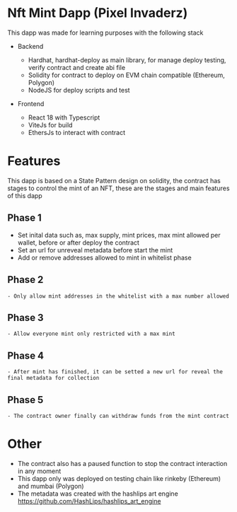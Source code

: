 # Nft Mint Dapp (Pixel Invaderz)

This dapp was made for learning purposes with the following stack

- Backend
  - Hardhat, hardhat-deploy as main library, for manage deploy testing, verify contract and create abi file
  - Solidity for contract to deploy on EVM chain compatible (Ethereum, Polygon)
  - NodeJS for deploy scripts and test
  
- Frontend
  - React 18 with Typescript
  - ViteJs for build
  - EthersJs to interact with contract


# Features 

This dapp is based on a State Pattern design on solidity, the contract has stages to control the mint of an NFT, these are the stages and main features of this dapp

##  Phase 1
  - Set inital data such as, max supply, mint prices, max mint allowed per wallet, before or after deploy the contract 
  - Set an url for unreveal metadata before start the mint
  - Add or remove addresses allowed to mint in whitelist phase
## Phase 2
    - Only allow mint addresses in the whitelist with a max number allowed
## Phase 3
    - Allow everyone mint only restricted with a max mint 
## Phase 4
    - After mint has finished, it can be setted a new url for reveal the final metadata for collection
## Phase 5
    - The contract owner finally can withdraw funds from the mint contract


# Other

- The contract also has a paused function to stop the contract interaction in any moment
- This dapp only was deployed on testing chain like rinkeby (Ethereum) and mumbai (Polygon)
- The metadata was created with the hashlips art engine https://github.com/HashLips/hashlips_art_engine


